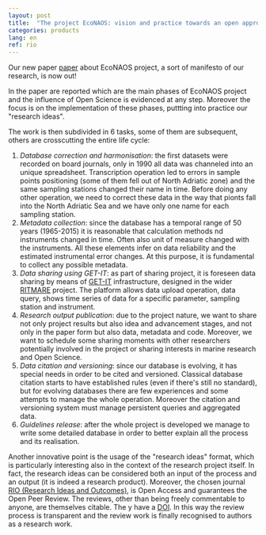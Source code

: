 ```yaml
---
layout: post
title:  "The project EcoNAOS: vision and practice towards an open approach in the Northern Adriatic Sea ecological observatory - Published!"
categories: products
lang: en
ref: rio
---
```


Our new paper [paper][econaos_rio] about EcoNAOS project, a sort of manifesto of our research, is now out!


In the paper are reported which are the main phases of EcoNAOS project and the influence of Open Science is evidenced at any step.
Moreover the focus is on the implementation of these phases, puttting into practice our "research ideas".

The work is then subdivided in 6 tasks, some of them are subsequent, others are crosscutting the entire life cycle:

1. _Database correction and harmonisation_: the first datasets were recorded on board journals, only in 1990 all data was channeled into an unique spreadsheet. Transcription operation led to errors in sample points positioning (some of them fell out of North Adriatic zone) and the same sampling stations changed their name in time. Before doing any other operation, we need to correct these data in the way that pionts fall into the North Adriatic Sea and we have only one name for each sampling station.
2. _Metadata collection_: since the database has a temporal range of 50 years (1965-2015) it is reasonable that calculation methods nd instruments changed in time. Often also unit of measure changed with the instruments. All these elements infer on data reliability and the estimated instrumental error changes. At this purpose, it is fundamental to collect any possible metadata.
3. _Data sharing using GET-IT_: as part of sharing project, it is foreseen data sharing by means of [GET-IT][getit] infrastructure, designed in the wider [RITMARE][ritmare] project. The platform allows data upload operation, data query, shows time series of data for a specific parameter, sampling station and instrument.
4. _Research output publication_: due to the project nature, we want to share not only project results but also idea and advancement stages, and not only in the paper form but also data, metadata and code. Moreover, we want to schedule some sharing moments with other researchers potentially involved in the project or sharing interests in marine research and Open Science.
5. _Data citation and versioning_: since our database is evolving, it has special needs in order to be cited and versioned. Classical database citation starts to have established rules (even if there's still no standard), but for evolving databases there are few experiences and some attempts to manage the whole operation. Moreover the citation and versioning system must manage persistent queries and aggregated data.
6. _Guidelines release_: after the whole project is developed we manage to write some detailed database in order to better explain all the process and its realisation.


Another innovative point is the usage of the "research ideas" format, which is particularly interesting also in the context of the research project itself. In fact, the research ideas can be considered both an input of the process and an output (it is indeed a research product). Moreover, the chosen journal [RIO (Research Ideas and Outcomes)][rio], is Open Access and guarantees the Open Peer Review. The reviews, other than being freely commentable to anyone, are themselves citable. The y have a [DOI][doi]. In this way the review process is transparent and the review work is finally recognised to authors as a research work.






[econaos_rio]: https://riojournal.com/article/24224/element/4/3726207/
[getit]: http://vesk.ve.ismar.cnr.it/
[ritmare]: http://www.ritmare.it/
[rio]: https://riojournal.com/
[doi]: https://www.doi.org/
